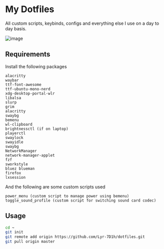 # My Dotfiles
All custom scripts, keybinds, configs and everything else I use on a day to day basis.

![image](https://user-images.githubusercontent.com/23296032/180854759-49386289-a04a-4968-8151-308a01cfc996.png)

## Requirements

Install the following packages

```
alacritty
waybar
ttf-font-awesome
ttf-ubuntu-mono-nerd
xdg-desktop-portal-wlr
libalsa
slurp
grim
alacritty
swaybg
bemenu
wl-clipboard
brightnessctl (if on laptop)
playerctl
swaylock
swayidle
swaybg
NetworkManager
network-manager-applet
fzf
sworkstyle
bluez blueman
firefox
lxsession
```

And the following are some custom scripts used

```
power_menu (custom script to manage power using bemenu)
toggle_sound_profile (custom script for switching sound card codec)
```

## Usage

```bash
cd ~
git init
git remote add origin https://github.com/Lyr-7D1h/dotfiles.git
git pull origin master
```
